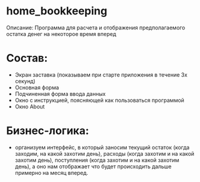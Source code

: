 # home_bookkeeping
Описание: Программа для расчета и отображения предполагаемого остатка денег на некоторое время вперед

# Состав:
- Экран заставка (показываем при старте приложения в течение 3х секунд)
- Основная форма
- Подчиненная форма ввода данных
- Окно с инструкцией, поясняющей как пользоваться программой
- Окно About

# Бизнес-логика:
- организуем интерфейс, в который заносим текущий остаток (когда заходим, на какой захотим день), расходы (когда захотим и на какой захотим день), поступления (когда захотим и на какой захотим день), а оно нам отображает что будет происходить дальше примерно на месяц вперед.
